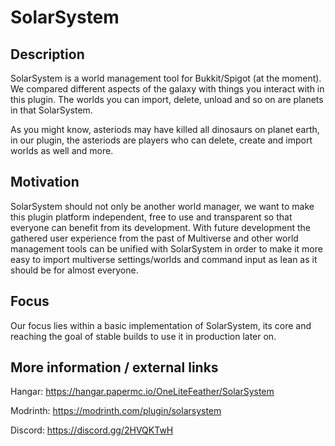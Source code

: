 # SolarSystem

## Description
SolarSystem is a world management tool for Bukkit/Spigot (at the moment). We compared different aspects of the galaxy with things you interact with in this plugin. The worlds you can import, delete, unload and so on are planets in that SolarSystem.

As you might know, asteriods may have killed all dinosaurs on planet earth, in our plugin, the asteriods are players who can delete, create and import worlds as well and more.

## Motivation
SolarSystem should not only be another world manager, we want to make this plugin platform independent, free to use and transparent so that everyone can benefit from its development. With future development the gathered user experience from the past of Multiverse and other world management tools can be unified with SolarSystem in order to make it more easy to import multiverse settings/worlds and command input as lean as it should be for almost everyone. 

## Focus
Our focus lies within a basic implementation of SolarSystem, its core and reaching the goal of stable builds to use it in production later on.


## More information / external links
Hangar: https://hangar.papermc.io/OneLiteFeather/SolarSystem

Modrinth: https://modrinth.com/plugin/solarsystem

Discord: https://discord.gg/2HVQKTwH
